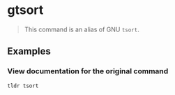 # gtsort

> This command is an alias of GNU `tsort`.

## Examples

### View documentation for the original command

```bash
tldr tsort
```
